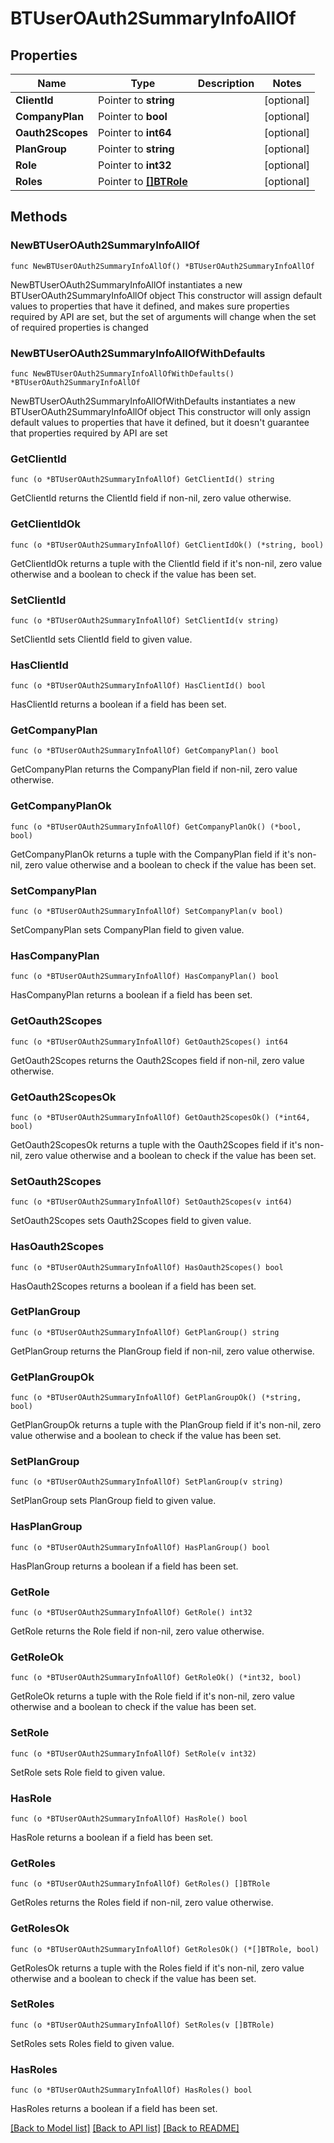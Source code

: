 # BTUserOAuth2SummaryInfoAllOf

## Properties

Name | Type | Description | Notes
------------ | ------------- | ------------- | -------------
**ClientId** | Pointer to **string** |  | [optional] 
**CompanyPlan** | Pointer to **bool** |  | [optional] 
**Oauth2Scopes** | Pointer to **int64** |  | [optional] 
**PlanGroup** | Pointer to **string** |  | [optional] 
**Role** | Pointer to **int32** |  | [optional] 
**Roles** | Pointer to [**[]BTRole**](BTRole.md) |  | [optional] 

## Methods

### NewBTUserOAuth2SummaryInfoAllOf

`func NewBTUserOAuth2SummaryInfoAllOf() *BTUserOAuth2SummaryInfoAllOf`

NewBTUserOAuth2SummaryInfoAllOf instantiates a new BTUserOAuth2SummaryInfoAllOf object
This constructor will assign default values to properties that have it defined,
and makes sure properties required by API are set, but the set of arguments
will change when the set of required properties is changed

### NewBTUserOAuth2SummaryInfoAllOfWithDefaults

`func NewBTUserOAuth2SummaryInfoAllOfWithDefaults() *BTUserOAuth2SummaryInfoAllOf`

NewBTUserOAuth2SummaryInfoAllOfWithDefaults instantiates a new BTUserOAuth2SummaryInfoAllOf object
This constructor will only assign default values to properties that have it defined,
but it doesn't guarantee that properties required by API are set

### GetClientId

`func (o *BTUserOAuth2SummaryInfoAllOf) GetClientId() string`

GetClientId returns the ClientId field if non-nil, zero value otherwise.

### GetClientIdOk

`func (o *BTUserOAuth2SummaryInfoAllOf) GetClientIdOk() (*string, bool)`

GetClientIdOk returns a tuple with the ClientId field if it's non-nil, zero value otherwise
and a boolean to check if the value has been set.

### SetClientId

`func (o *BTUserOAuth2SummaryInfoAllOf) SetClientId(v string)`

SetClientId sets ClientId field to given value.

### HasClientId

`func (o *BTUserOAuth2SummaryInfoAllOf) HasClientId() bool`

HasClientId returns a boolean if a field has been set.

### GetCompanyPlan

`func (o *BTUserOAuth2SummaryInfoAllOf) GetCompanyPlan() bool`

GetCompanyPlan returns the CompanyPlan field if non-nil, zero value otherwise.

### GetCompanyPlanOk

`func (o *BTUserOAuth2SummaryInfoAllOf) GetCompanyPlanOk() (*bool, bool)`

GetCompanyPlanOk returns a tuple with the CompanyPlan field if it's non-nil, zero value otherwise
and a boolean to check if the value has been set.

### SetCompanyPlan

`func (o *BTUserOAuth2SummaryInfoAllOf) SetCompanyPlan(v bool)`

SetCompanyPlan sets CompanyPlan field to given value.

### HasCompanyPlan

`func (o *BTUserOAuth2SummaryInfoAllOf) HasCompanyPlan() bool`

HasCompanyPlan returns a boolean if a field has been set.

### GetOauth2Scopes

`func (o *BTUserOAuth2SummaryInfoAllOf) GetOauth2Scopes() int64`

GetOauth2Scopes returns the Oauth2Scopes field if non-nil, zero value otherwise.

### GetOauth2ScopesOk

`func (o *BTUserOAuth2SummaryInfoAllOf) GetOauth2ScopesOk() (*int64, bool)`

GetOauth2ScopesOk returns a tuple with the Oauth2Scopes field if it's non-nil, zero value otherwise
and a boolean to check if the value has been set.

### SetOauth2Scopes

`func (o *BTUserOAuth2SummaryInfoAllOf) SetOauth2Scopes(v int64)`

SetOauth2Scopes sets Oauth2Scopes field to given value.

### HasOauth2Scopes

`func (o *BTUserOAuth2SummaryInfoAllOf) HasOauth2Scopes() bool`

HasOauth2Scopes returns a boolean if a field has been set.

### GetPlanGroup

`func (o *BTUserOAuth2SummaryInfoAllOf) GetPlanGroup() string`

GetPlanGroup returns the PlanGroup field if non-nil, zero value otherwise.

### GetPlanGroupOk

`func (o *BTUserOAuth2SummaryInfoAllOf) GetPlanGroupOk() (*string, bool)`

GetPlanGroupOk returns a tuple with the PlanGroup field if it's non-nil, zero value otherwise
and a boolean to check if the value has been set.

### SetPlanGroup

`func (o *BTUserOAuth2SummaryInfoAllOf) SetPlanGroup(v string)`

SetPlanGroup sets PlanGroup field to given value.

### HasPlanGroup

`func (o *BTUserOAuth2SummaryInfoAllOf) HasPlanGroup() bool`

HasPlanGroup returns a boolean if a field has been set.

### GetRole

`func (o *BTUserOAuth2SummaryInfoAllOf) GetRole() int32`

GetRole returns the Role field if non-nil, zero value otherwise.

### GetRoleOk

`func (o *BTUserOAuth2SummaryInfoAllOf) GetRoleOk() (*int32, bool)`

GetRoleOk returns a tuple with the Role field if it's non-nil, zero value otherwise
and a boolean to check if the value has been set.

### SetRole

`func (o *BTUserOAuth2SummaryInfoAllOf) SetRole(v int32)`

SetRole sets Role field to given value.

### HasRole

`func (o *BTUserOAuth2SummaryInfoAllOf) HasRole() bool`

HasRole returns a boolean if a field has been set.

### GetRoles

`func (o *BTUserOAuth2SummaryInfoAllOf) GetRoles() []BTRole`

GetRoles returns the Roles field if non-nil, zero value otherwise.

### GetRolesOk

`func (o *BTUserOAuth2SummaryInfoAllOf) GetRolesOk() (*[]BTRole, bool)`

GetRolesOk returns a tuple with the Roles field if it's non-nil, zero value otherwise
and a boolean to check if the value has been set.

### SetRoles

`func (o *BTUserOAuth2SummaryInfoAllOf) SetRoles(v []BTRole)`

SetRoles sets Roles field to given value.

### HasRoles

`func (o *BTUserOAuth2SummaryInfoAllOf) HasRoles() bool`

HasRoles returns a boolean if a field has been set.


[[Back to Model list]](../README.md#documentation-for-models) [[Back to API list]](../README.md#documentation-for-api-endpoints) [[Back to README]](../README.md)


